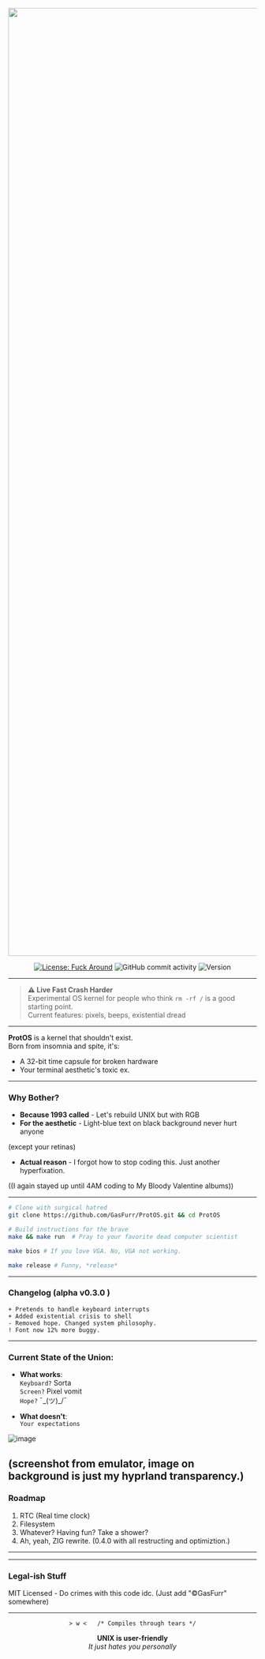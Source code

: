 <p align="center">
  <img src="https://github.com/user-attachments/assets/e597ff5e-c87b-4fc6-ba28-3a1fcadbf761" alt="ProtOS" width="1920">
</p>
<div align="center">

[![License: Fuck Around](https://img.shields.io/badge/license-MIT-red)](https://choosealicense.com/licenses/mit/)
![GitHub commit activity](https://img.shields.io/github/commit-activity/m/GasFurr/ProtOS?color=orange)
![Version](https://img.shields.io/badge/version-0.3.0--alpha-yellow)

</div>

---

> **⚠️ Live Fast Crash Harder**  
> Experimental OS kernel for people who think `rm -rf /` is a good starting point.  
> Current features: pixels, beeps, existential dread

---

**ProtOS** is a kernel that shouldn't exist.  
Born from insomnia and spite, it's:

- A 32-bit time capsule for broken hardware
- Your terminal aesthetic's toxic ex.

---

### **Why Bother?**
- **Because 1993 called** - Let's rebuild UNIX but with RGB  
- **For the aesthetic** - Light-blue text on black background never hurt anyone 

(except your retinas)  
- **Actual reason** - I forgot how to stop coding this. Just another hyperfixation.

((I again stayed up until 4AM coding to My Bloody Valentine albums))

---

```bash
# Clone with surgical hatred
git clone https://github.com/GasFurr/ProtOS.git && cd ProtOS

# Build instructions for the brave
make && make run  # Pray to your favorite dead computer scientist

make bios # If you love VGA. No, VGA not working.

make release # Funny, *release*
```

---

### **Changelog (alpha v0.3.0 )**
```
+ Pretends to handle keyboard interrupts
+ Added existential crisis to shell  
- Removed hope. Changed system philosophy.
! Font now 12% more buggy.
```

---

### Current State of the Union:
- **What works**:  
  `Keyboard?` Sorta  
  `Screen?` Pixel vomit  
  `Hope?` ¯\_(ツ)_/¯

- **What doesn't**:  
  `Your expectations`

![image](https://github.com/user-attachments/assets/c3ff4c8f-6063-4d34-996e-5e54c298992f)

(screenshot from emulator, image on background is just my hyprland transparency.)
---

### Roadmap
1. RTC (Real time clock)
2. Filesystem 
3. Whatever? Having fun? Take a shower?
4. Ah, yeah, ZIG rewrite. (0.4.0 with all restructing and optimiztion.)

---

---

### **Legal-ish Stuff**
MIT Licensed - Do crimes with this code idc.
(Just add "©GasFurr" somewhere)

---

<div align="center">
  
`> w <   /* Compiles through tears */`

**UNIX is user-friendly**  
*It just hates you personally*
</div>
